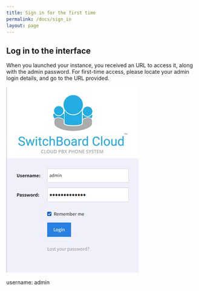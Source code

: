 ```yaml
---
title: Sign in for the first time
permalink: /docs/sign_in
layout: page
---
```


## Log in to the interface

When you launched your instance, you received an URL to access it, along with the admin password. For first-time access, please locate your admin login details, and go to the URL provided.


![Screenshot: Login page](./../images/sign_in.png)


username: admin
